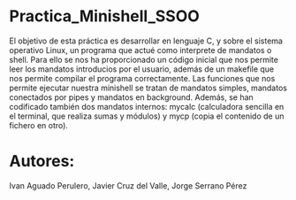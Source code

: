 # Practica_Minishell_SSOO
El objetivo de esta práctica es desarrollar en lenguaje C, y sobre el sistema operativo Linux, un programa que actué como interprete de mandatos o shell. Para ello se nos ha proporcionado un código inicial que nos permite leer los mandatos introducios por el usuario, además de un makefile que nos permite compilar el programa correctamente.
Las funciones que nos permite ejecutar nuestra minishell se tratan de mandatos simples, mandatos conectados por pipes y mandatos en background. Además, se han codificado también dos mandatos internos: mycalc (calculadora sencilla en el terminal, que realiza sumas y módulos) y mycp (copia el contenido de un fichero en otro).

# Autores:
Ivan Aguado Perulero,
Javier Cruz del Valle,
Jorge Serrano Pérez
